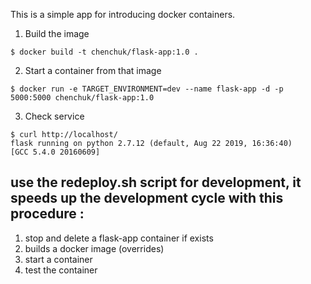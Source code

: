 This is a simple app for introducing docker containers.

1. Build the image
```
$ docker build -t chenchuk/flask-app:1.0 .
```

2. Start a container from that image
```
$ docker run -e TARGET_ENVIRONMENT=dev --name flask-app -d -p 5000:5000 chenchuk/flask-app:1.0
```

3. Check service
```
$ curl http://localhost/
flask running on python 2.7.12 (default, Aug 22 2019, 16:36:40)
[GCC 5.4.0 20160609]
```

## use the redeploy.sh script for development, it speeds up the development cycle with this procedure :

1. stop and delete a flask-app container if exists
2. builds a docker image (overrides)
3. start a container
4. test the container


